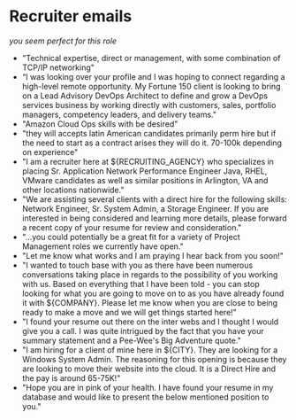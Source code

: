 # Recruiter emails
_you seem perfect for this role_

* "Technical expertise, direct or management, with some combination of TCP/IP networking"
* “I was looking over your profile and I was hoping to connect regarding a high-level remote opportunity. My Fortune 150 client is looking to bring on a Lead Advisory DevOps Architect to define and grow a DevOps services business by working directly with customers, sales, portfolio managers, competency leaders, and delivery teams."
* "Amazon Cloud Ops skills with be desired"
* "they will accepts latin American candidates primarily perm hire but if the need to start as a contract arises they will do it. 70-100k depending on experience"
* "I am a recruiter here at ${RECRUITING_AGENCY} who specializes in placing Sr. Application Network Performance Engineer Java, RHEL, VMware candidates as well as similar positions in Arlington, VA and other locations nationwide."
* "We are assisting several clients with a direct hire for the following skills:  Network Engineer, Sr. System Admin, a Storage Engineer.  If you are interested in being considered and learning more details, please forward a recent copy of your resume for review and consideration."
* "...you could potentially be a great fit for a variety of Project Management roles we currently have open."
* "Let me know what works and I am praying I hear back from you soon!"
* "I wanted to touch base with you as there have been numerous conversations taking place in regards to the possibility of you working with us. Based on everything that I have been told - you can stop looking for what you are going to move on to as you have already found it with ${COMPANY}. Please let me know when you are close to being ready to make a move and we will get things started here!"
* "I found your resume out there on the inter webs and I thought I would give you a call. I was quite intrigued by the fact that you have your summary statement and a Pee-Wee's Big Adventure quote."
* "I am hiring for a client of mine here in ${CITY}. They are looking for a Windows System Admin. The reasoning for this opening is because they are looking to move their website into the cloud. It is a Direct Hire and the pay is around 65-75K!"
* "Hope you are in pink of your health. I have found your resume in my database and would like to present the below mentioned position to you."


